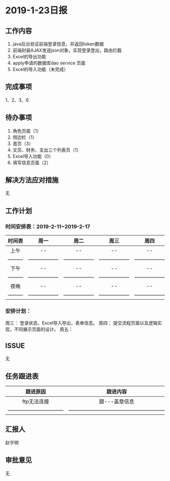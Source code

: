 # 2019-1-23日报

## 工作内容

1. java后台验证前端登录信息，并返回token数据
2. 前端封装AJAX发送json对象，实现登录登出，路由拦截
3. Excel的导出功能
4. apply申请的数据库dao service 页面
5. Excel的导入功能（未完成）

## 完成事项

1、2、3、6

## 待办事项

1. 角色页面（1）
2. 侧边栏（1）
3. 首页（3）
4. 文员、财务、支出三个列表页（1）
5. Excel导入功能（0）
6. 填写信息页面（2）

## 解决方法应对措施

无

## 工作计划

### 时间安排表：2019-2-11~2019-2-17

| 时间表 | 周一 | 周二  | 周三 | 周四 | 周五 | 周六 | 周日 |
| :-----: | :-----: |  :-----:  | :-----: | :-----: | :-----: | :-----: | :-----: |
|  上午 |  -- | -- | -- | -- | -- | -- | -- |
| ——— | —————— | —————— | —————— | —————— | —————— | ———— | ———— |
|  下午 |  -- | -- | -- | -- | -- | -- | -- |
| ——— | —————— | —————— | —————— | —————— | —————— | ———— | ———— |
|  夜晚 |  -- | -- | -- | -- | -- | -- | -- |
| ——— | —————— | —————— | —————— | —————— | —————— | ———— | ———— |

### 安排计划：

周三： 登录状态，Excel导入导出，表单信息。
周四： 提交流程页面以及逻辑实现，不同展示页面的设计。
周五： 

## ISSUE

无

## 任务跟进表

| 跟进原因 | 跟进内容  | 跟进人员 | 完成情况 | 跟进日期 |
| :-----: |  :-----:  | :-----: | :-----: | :-----: |
|  ftp无法连接 | 跟---盖章信息 | sid | -- | 2018-1-23 |
| ——————————— | ——————————————————— | ————— | ————— | —————— |

## 汇报人

赵宇明

## 审批意见

无
